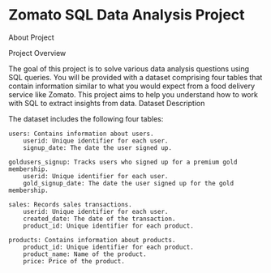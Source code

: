 # Zomato SQL Data Analysis Project

About Project

Project Overview

The goal of this project is to solve various data analysis questions using SQL queries. You will be provided with a dataset comprising four tables that contain information similar to what you would expect from a food delivery service like Zomato. This project aims to help you understand how to work with SQL to extract insights from data.
Dataset Description

The dataset includes the following four tables:

    users: Contains information about users.
        userid: Unique identifier for each user.
        signup_date: The date the user signed up.

    goldusers_signup: Tracks users who signed up for a premium gold membership.
        userid: Unique identifier for each user.
        gold_signup_date: The date the user signed up for the gold membership.

    sales: Records sales transactions.
        userid: Unique identifier for each user.
        created_date: The date of the transaction.
        product_id: Unique identifier for each product.

    products: Contains information about products.
        product_id: Unique identifier for each product.
        product_name: Name of the product.
        price: Price of the product.
